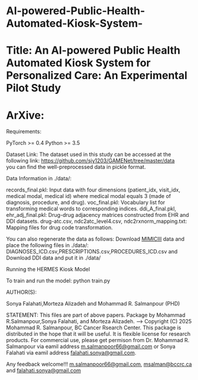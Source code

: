 # AI-powered-Public-Health-Automated-Kiosk-System-
# Title: An AI-powered Public Health Automated Kiosk System for Personalized Care: An Experimental Pilot Study
# ArXive: 


Requirements:

PyTorch >= 0.4
Python >= 3.5

Dataset Link:
The dataset used in this study can be accessed at the following link: https://github.com/sjy1203/GAMENet/tree/master/data  
you can find the well-preprocessed data in pickle format.

Data Information in ./data/:  

records_final.pkl: Input data with four dimensions (patient_idx, visit_idx, medical modal, medical id) where medical modal equals 3 (made of diagnosis, procedure, and drug).
voc_final.pkl: Vocabulary list for transforming medical words to corresponding indices.
ddi_A_final.pkl, ehr_adj_final.pkl: Drug-drug adjacency matrices constructed from EHR and DDI datasets.
drug-atc.csv, ndc2atc_level4.csv, ndc2rxnorm_mapping.txt: Mapping files for drug code transformation.


You can also regenerate the data as follows:
Download [MIMICIII](https://mimic.physionet.org/) data and place the following files in ./data/:
DIAGNOSES_ICD.csv,PRESCRIPTIONS.csv,PROCEDURES_ICD.csv and Download DDI data and put it in ./data/



Running the HERMES Kiosk Model

To train and run the model: python train.py

AUTHOR(S):

Sonya Falahati,Morteza Alizadeh and Mohammad R. Salmanpour (PHD)

STATEMENT: This files are part of above papers. Package by Mohammad R.Salmanpour,Sonya Falahati, and Morteza Alizadeh. --> Copyright (C) 2025 Mohammad R. Salmanpour, BC Cancer Rsearch Center. This package is distributed in the hope that it will be useful. It is flexible license for research products. For commercial use, please get permison from Dr. Mohammad R. Salmanpour via eamil address m.salmanpoor66@gmail.com or Sonya Falahati via eamil address falahati.sonya@gmail.com.

Any feedback welcome!!! m.salmanpoor66@gmail.com, msalman@bccrc.ca and falahati.sonya@gmail.com 
